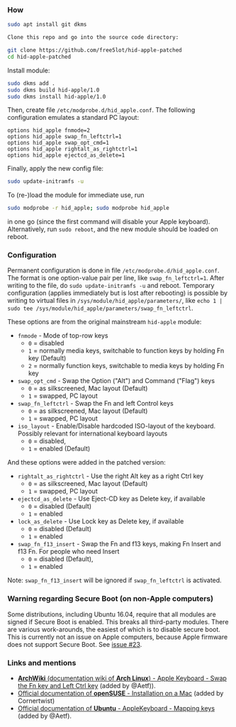 
### How

```bash
sudo apt install git dkms
```

```bash
Clone this repo and go into the source code directory:
```

```bash
git clone https://github.com/free5lot/hid-apple-patched
cd hid-apple-patched
```

Install module:
```bash
sudo dkms add .
sudo dkms build hid-apple/1.0
sudo dkms install hid-apple/1.0
```
Then, create file `/etc/modprobe.d/hid_apple.conf`. The following configuration emulates a standard PC layout:
```
options hid_apple fnmode=2
options hid_apple swap_fn_leftctrl=1
options hid_apple swap_opt_cmd=1
options hid_apple rightalt_as_rightctrl=1
options hid_apple ejectcd_as_delete=1
```
Finally, apply the new config file:
```bash
sudo update-initramfs -u
```
To (re-)load the module for immediate use, run
```bash
sudo modprobe -r hid_apple; sudo modprobe hid_apple
```
in one go (since the first command will disable your Apple keyboard). Alternatively, run `sudo reboot`, and the new module should be loaded on reboot.

### Configuration

Permanent configuration is done in file `/etc/modprobe.d/hid_apple.conf`. The format is one option-value pair per line, like `swap_fn_leftctrl=1`. After writing to the file, do `sudo update-initramfs -u` and reboot.
Temporary configuration (applies immediately but is lost after rebooting) is possible by writing to virtual files in `/sys/module/hid_apple/parameters/`, like `echo 1 | sudo tee /sys/module/hid_apple/parameters/swap_fn_leftctrl`.

These options are from the original mainstream `hid-apple` module:
- `fnmode` - Mode of top-row keys
  - `0` = disabled
  - `1` = normally media keys, switchable to function keys by holding Fn key (Default)
  - `2` = normally function keys, switchable to media keys by holding Fn key
- `swap_opt_cmd` - Swap the Option (\"Alt\") and Command (\"Flag\") keys
  - `0` = as silkscreened, Mac layout (Default)
  - `1` = swapped, PC layout
- `swap_fn_leftctrl` - Swap the Fn and left Control keys
  - `0` = as silkscreened, Mac layout (Default)
  - `1` = swapped, PC layout
- `iso_layout` - Enable/Disable hardcoded ISO-layout of the keyboard. Possibly relevant for international keyboard layouts
  - `0` = disabled, 
  - `1` = enabled (Default)

And these options were added in the patched version:
- `rightalt_as_rightctrl` - Use the right Alt key as a right Ctrl key
  - `0` = as silkscreened, Mac layout (Default)
  - `1` = swapped, PC layout
- `ejectcd_as_delete` - Use Eject-CD key as Delete key, if available
  - `0` = disabled (Default)
  - `1` = enabled
- `lock_as_delete` - Use Lock key as Delete key, if available
  - `0` = disabled (Default)
  - `1` = enabled
- `swap_fn_f13_insert` - Swap the Fn and f13 keys, making Fn Insert and f13 Fn. For people who need Insert
  - `0` = disabled (Default), 
  - `1` = enabled

Note: `swap_fn_f13_insert` will be ignored if `swap_fn_leftctrl` is activated.

### Warning regarding Secure Boot (on non-Apple computers)

Some distributions, including Ubuntu 16.04, require that all modules are signed if Secure Boot is enabled. This breaks all third-party modules. There are various work-arounds, the easiest of which is to disable secure boot. This is currently not an issue on Apple computers, because Apple firmware does not support Secure Boot. See [issue #23](https://github.com/free5lot/hid-apple-patched/issues/23).

### Links and mentions
- [**ArchWiki** (documentation wiki of **Arch Linux**) - Apple Keyboard - Swap the Fn key and Left Ctrl key](https://wiki.archlinux.org/index.php/Apple_Keyboard#Use_a_patch_to_hid-apple) (added by @Aetf)).
- [Official documentation of **openSUSE** - Installation on a Mac](https://en.opensuse.org/SDB:Installation_on_a_Mac#Other_things) (added by Cornertwist)
- [Official documentation of **Ubuntu** - AppleKeyboard - Mapping keys](https://help.ubuntu.com/community/AppleKeyboard#Mapping_keys_.28Insert.2C_Alt.2C_Cmd.2C_etc..29) (added by @Aetf).

